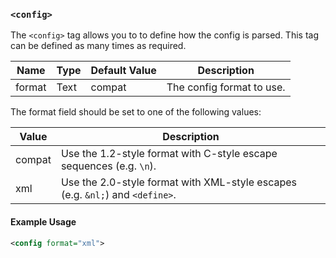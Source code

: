 <!-- This file contains a page fragment. Any changes will affect all pages that include it. -->

### `<config>`

The `<config>` tag allows you to to define how the config is parsed. This tag can be defined as many times as required.

Name   | Type | Default Value | Description
------ | ---- | ------------- | -----------
format | Text | compat        | The config format to use.

The format field should be set to one of the following values:

Value  | Description
------ | -----------
compat | Use the 1.2-style format with C-style escape sequences (e.g. `\n`).
xml    | Use the 2.0-style format with XML-style escapes (e.g. `&nl;`) and `<define>`.


#### Example Usage

```xml
<config format="xml">
```
